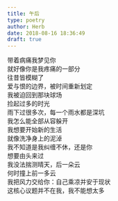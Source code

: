 ```yaml
---  
title: 午后  
type: poetry  
author: Herb  
date: 2018-08-16 18:36:49  
draft: true
---  
```

带着病痛我梦见你  
就好像你是我疼痛的一部分  
往昔皆模糊了  
爱与恨的边界，被时间重新划定    
我被迫回到那块球场  
捡起过多的时光  
雨下过很多次，每一个雨水都是深坑  
我怎么能全部从容躲开    
我想要开始新的生活  
就像洗净身上的泥淖  
我不知道是我纠缠不休，还是你  
想要由头来过    
我没法揣测晴天，后一朵云  
何时撞上前一多云  
我把风力交给你：自己乘凉并安于现状  
这核心议题并不在我，我不能想太多